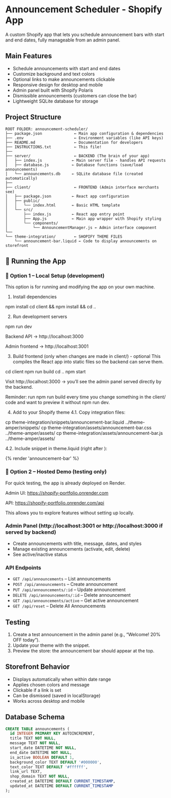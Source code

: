 # Announcement Scheduler - Shopify App

A custom Shopify app that lets you schedule announcement bars with start and end dates, fully manageable from an admin panel.

## Main Features

- Schedule announcements with start and end dates  
- Customize background and text colors  
- Optional links to make announcements clickable  
- Responsive design for desktop and mobile  
- Admin panel built with Shopify Polaris  
- Dismissible announcements (customers can close the bar)  
- Lightweight SQLite database for storage  

## Project Structure

```
ROOT FOLDER: announcement-scheduler/
├── package.json              ← Main app configuration & dependencies
├── .env                      ← Environment variables (like API keys)
├── README.md                 ← Documentation for developers
├── INSTRUCTIONS.txt          ← This file!
├── 
├── server/                   ← BACKEND (The brain of your app)
│   ├── index.js             ← Main server file - handles API requests
│   ├── database.js          ← Database functions (save/load announcements)
│   └── announcements.db     ← SQLite database file (created automatically)
├── 
├── client/                   ← FRONTEND (Admin interface merchants see)
│   ├── package.json         ← React app configuration
│   ├── public/
│   │   └── index.html       ← Basic HTML template
│   └── src/
│       ├── index.js         ← React app entry point
│       ├── App.js           ← Main app wrapper with Shopify styling
│       └── components/
│           └── AnnouncementManager.js ← Admin interface component
└── 
└── theme-integration/        ← SHOPIFY THEME FILES
    └── announcement-bar.liquid ← Code to display announcements on storefront

```

## 🚀 Running the App
### 🔹 Option 1 – Local Setup (development)

This option is for running and modifying the app on your own machine.

1. Install dependencies

npm install
cd client && npm install && cd ..


2. Run development servers

npm run dev


Backend API → http://localhost:3000

Admin frontend → http://localhost:3001

3. Build frontend (only when changes are made in client/) - optional
This compiles the React app into static files so the backend can serve them.

cd client
npm run build
cd ..
npm start


Visit http://localhost:3000
 → you’ll see the admin panel served directly by the backend.

Reminder: run npm run build every time you change something in the client/ code and want to preview it without npm run dev.

4. Add to your Shopify theme
4.1. Copy integration files:

cp theme-integration/snippets/announcement-bar.liquid ../theme-amper/snippets/
cp theme-integration/assets/announcement-bar.css ../theme-amper/assets/
cp theme-integration/assets/announcement-bar.js ../theme-amper/assets/


4.2. Include snippet in theme.liquid (right after <body>):

{% render 'announcement-bar' %}

### 🔹 Option 2 – Hosted Demo (testing only)

For quick testing, the app is already deployed on Render.

Admin UI: https://shopify-portfolio.onrender.com

API: https://shopify-portfolio.onrender.com/api

This allows you to explore features without setting up locally.


### Admin Panel (http://localhost:3001 or http://localhost:3000 if served by backend)

- Create announcements with title, message, dates, and styles  
- Manage existing announcements (activate, edit, delete)  
- See active/inactive status  

### API Endpoints

- `GET /api/announcements` – List announcements  
- `POST /api/announcements` – Create announcement  
- `PUT /api/announcements/:id` – Update announcement  
- `DELETE /api/announcements/:id` – Delete announcement  
- `GET /api/announcements/active` – Get active announcement  
- `GET /api/reset` – Delete All Announcements

## Testing

1. Create a test announcement in the admin panel (e.g., “Welcome! 20% OFF today”).  
2. Update your theme with the snippet.  
3. Preview the store: the announcement bar should appear at the top.  

## Storefront Behavior

- Displays automatically when within date range  
- Applies chosen colors and message  
- Clickable if a link is set  
- Can be dismissed (saved in localStorage)  
- Works across desktop and mobile  

## Database Schema

```sql
CREATE TABLE announcements (
  id INTEGER PRIMARY KEY AUTOINCREMENT,
  title TEXT NOT NULL,
  message TEXT NOT NULL,
  start_date DATETIME NOT NULL,
  end_date DATETIME NOT NULL,
  is_active BOOLEAN DEFAULT 1,
  background_color TEXT DEFAULT '#000000',
  text_color TEXT DEFAULT '#ffffff',
  link_url TEXT,
  shop_domain TEXT NOT NULL,
  created_at DATETIME DEFAULT CURRENT_TIMESTAMP,
  updated_at DATETIME DEFAULT CURRENT_TIMESTAMP
);
```